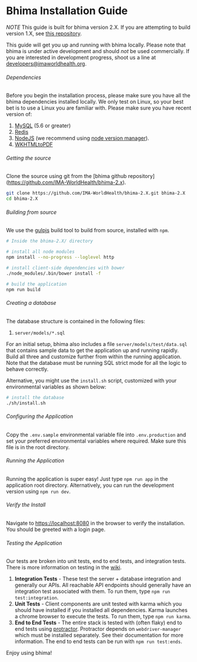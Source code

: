 Bhima Installation Guide
===========================

*NOTE* This guide is built for bhima version 2.X.  If you are attempting to build version 1.X, see [this repository](https://github.com/IMA-WorldHealth/bhima-1.X).

This guide will get you up and running with bhima locally.  Please note that bhima is under active development and should *not* be used commercially.  If you are interested in development progress, shoot us a line at <developers@imaworldhealth.org>.

###### Dependencies
Before you begin the installation process, please make sure you have all the bhima dependencies installed locally.  We only test on Linux, so your best bet is to use a Linux you are familiar with.  Please make sure you have recent version of:
 1. [MySQL](http://dev.mysql.com/downloads/) (5.6 or greater)
 2. [Redis](redis.io)
 3. [NodeJS](https://nodejs.org/en/) (we recommend using [node version manager](https://github.com/creationix/nvm)).
 4. [WKHTMLtoPDF](http://wkhtmltopdf.org/downloads.html)


###### Getting the source
Clone the source using git from the [bhima github repository] (https://github.com/IMA-WorldHealth/bhima-2.x).

```bash
git clone https://github.com/IMA-WorldHealth/bhima-2.X.git bhima-2.X
cd bhima-2.X
```

###### Building from source
We use the [gulpjs](http://www.gulpjs.com) build tool to build from source, installed with `npm`.

```bash
# Inside the bhima-2.X/ directory

# install all node modules
npm install --no-progress --loglevel http

# install client-side dependencies with bower
./node_modules/.bin/bower install -f

# build the application
npm run build
```

###### Creating a database
The database structure is contained in the following files:
 1. `server/models/*.sql`

For an initial setup, bhima also includes a file `server/models/test/data.sql` that contains sample data to get the application up and running rapidly.  Build all three and customize further from within the running application.  Note that the database must be running SQL strict mode for all the logic to behave correctly.

Alternative, you might use the `install.sh` script, customized with your environmental variables as shown below:

```sh
# install the database
./sh/install.sh
```

###### Configuring the Application
Copy the `.env.sample` environmental variable file into `.env.production` and set your preferred environmental variables where required.  Make sure this file is in the root directory.

###### Running the Application
Running the application is super easy!  Just type `npm run app` in the application root directory.  Alternatively, you can run the development version using `npm run dev`.

###### Verify the Install
Navigate to [https://localhost:8080](https://localhost:8080) in the browser to verify the installation.  You should be greeted with a login page.

###### Testing the Application
Our tests are broken into unit tests, end to end tests, and integration tests.  There is more information on testing in the [wiki](https://github.com/IMA-WorldHealth/bhima-2.X/wiki).
 1. **Integration Tests** - These test the server + database integration and generally our APIs.  All reachable API endpoints should generally have an integration test associated with them.  To run them, type `npm run test:integration`.
 2. **Unit Tests** - Client components are unit tested with karma which you should have installed if you installed all dependencies.  Karma launches a chrome browser to execute the tests.  To run them, type `npm run karma`.
 3. **End to End Tests** - The entire stack is tested with (often flaky) end to end tests using [protractor](protractortest.org).  Protractor depends on `webdriver-manager` which must be installed separately.  See their documentation for more information.  The end to end tests can be run with `npm run test:ends`.


Enjoy using bhima!
